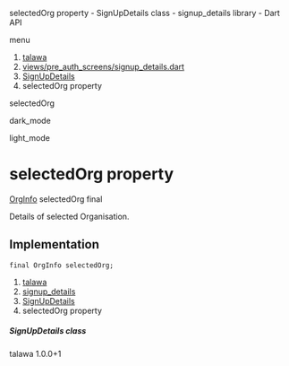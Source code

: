 




selectedOrg property - SignUpDetails class - signup\_details library - Dart API







menu

1. [talawa](../../index.html)
2. [views/pre\_auth\_screens/signup\_details.dart](../../views_pre_auth_screens_signup_details/views_pre_auth_screens_signup_details-library.html)
3. [SignUpDetails](../../views_pre_auth_screens_signup_details/SignUpDetails-class.html)
4. selectedOrg property

selectedOrg


dark\_mode

light\_mode




# selectedOrg property


[OrgInfo](../../models_organization_org_info/OrgInfo-class.html)
selectedOrg
final

Details of selected Organisation.


## Implementation

```
final OrgInfo selectedOrg;
```

 


1. [talawa](../../index.html)
2. [signup\_details](../../views_pre_auth_screens_signup_details/views_pre_auth_screens_signup_details-library.html)
3. [SignUpDetails](../../views_pre_auth_screens_signup_details/SignUpDetails-class.html)
4. selectedOrg property

##### SignUpDetails class





talawa
1.0.0+1






